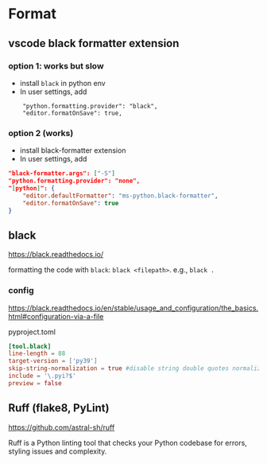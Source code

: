 # Format

## vscode black formatter extension
### option 1: works but slow
- install `black` in python env
- In user settings, add
```
    "python.formatting.provider": "black",
    "editor.formatOnSave": true,
```

### option 2 (works)
- install black-formatter extension
- In user settings, add
```json
"black-formatter.args": ["-S"]
"python.formatting.provider": "none",
"[python]": {
    "editor.defaultFormatter": "ms-python.black-formatter",
    "editor.formatOnSave": true
}
```

## black
https://black.readthedocs.io/

formatting the code with `black`: `black <filepath>`. e.g., `black .`

### config
https://black.readthedocs.io/en/stable/usage_and_configuration/the_basics.html#configuration-via-a-file

pyproject.toml
```toml
[tool.black]
line-length = 88
target-version = ['py39']
skip-string-normalization = true #disable string double quotes normalization
include = '\.pyi?$'
preview = false
```

## Ruff (flake8, PyLint)
https://github.com/astral-sh/ruff

Ruff is a Python linting tool that checks your Python codebase for errors, styling issues and complexity.
